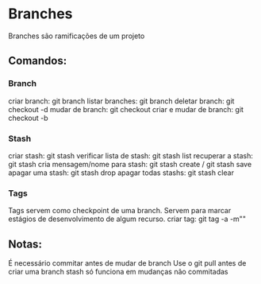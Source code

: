 # Branches
Branches são ramificações de um projeto

## Comandos:
### Branch
criar branch: git branch <nome>
listar branches: git branch
deletar branch: git checkout -d
mudar de branch: git checkout <nome>
criar e mudar de branch: git checkout -b <nome>
### Stash
criar stash: git stash
verificar lista de stash: git stash list
recuperar a stash: git stash <nome>
cria mensagem/nome para stash: git stash create<mensagem> / git stash save <mensagem>
apagar uma stash: git stash drop <indice>
apagar todas stashs: git stash clear

### Tags
Tags servem como checkpoint de uma branch. Servem para marcar estágios de desenvolvimento de algum recurso.
criar tag: git tag -a <nome> -m"<msg>"

## Notas:
É necessário commitar antes de mudar de branch
Use o git pull antes de criar uma branch
stash só funciona em mudanças não commitadas